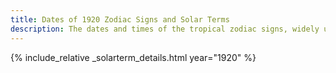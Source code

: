```yaml
---
title: Dates of 1920 Zodiac Signs and Solar Terms
description: The dates and times of the tropical zodiac signs, widely used in western astrology, and solar terms of year 1920
---
```

{% include_relative _solarterm_details.html year="1920" %}
